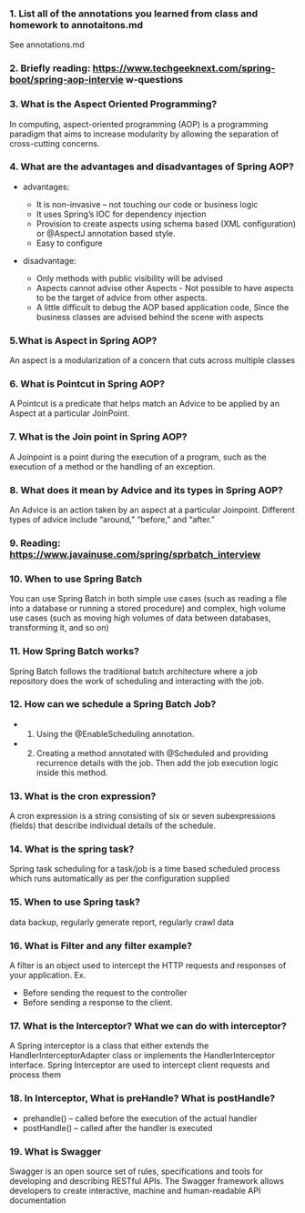 ### 1.  List all of the annotations you learned from class and homework to annotaitons.md
See annotations.md
### 2. Briefly reading: https://www.techgeeknext.com/spring-boot/spring-aop-intervie w-questions
### 3. What is the Aspect Oriented Programming?
In computing, aspect-oriented programming (AOP) is a programming paradigm that aims to increase modularity by allowing the separation of cross-cutting concerns. 
### 4.  What are the advantages and disadvantages of Spring AOP?

- advantages:
    - It is non-invasive – not touching our code or business logic
    - It uses Spring’s IOC for dependency injection
    - Provision to create aspects using schema based (XML configuration) or @AspectJ annotation based style.
    - Easy to configure
  
- disadvantage:
    - Only methods with public visibility will be advised
    - Aspects cannot advise other Aspects - Not possible to have aspects to be the target of advice from other aspects.
    - A little difficult to debug the AOP based application code, Since the business classes are advised behind the scene with aspects
  
### 5.What is Aspect in Spring AOP?
An aspect is a modularization of a concern that cuts across multiple classes

### 6. What is Pointcut in Spring AOP?
A Pointcut is a predicate that helps match an Advice to be applied by an Aspect at a particular JoinPoint.

### 7. What is the Join point in Spring AOP?
A Joinpoint is a point during the execution of a program, such as the execution of a method or the handling of an exception.
### 8. What does it mean by Advice and its types in Spring AOP?
An Advice is an action taken by an aspect at a particular Joinpoint. Different types of advice include “around,” “before,” and “after.”
### 9. Reading: https://www.javainuse.com/spring/sprbatch_interview
### 10. When to use Spring Batch
You can use Spring Batch in both simple use cases (such as reading a file into a database or running a stored procedure) and complex, high volume use cases (such as moving high volumes of data between databases, transforming it, and so on)
### 11. How Spring Batch works?
Spring Batch follows the traditional batch architecture where a job repository does the work of scheduling and interacting with the job.
### 12. How can we schedule a Spring Batch Job?
- 1. Using the @EnableScheduling annotation.
- 2. Creating a method annotated with @Scheduled and providing recurrence details with the job. Then add the job execution logic inside this method.
### 13. What is the cron expression?
A cron expression is a string consisting of six or seven subexpressions (fields) that describe individual details of the schedule.


### 14. What is the spring task?
Spring task scheduling for a task/job is a time based scheduled process which runs automatically as per the configuration supplied
### 15. When to use Spring task?
 data backup, regularly generate report, regularly crawl data
### 16. What is Filter and any filter example?

A filter is an object used to intercept the HTTP requests and responses of your application.
Ex.
- Before sending the request to the controller
- Before sending a response to the client.

### 17.  What is the Interceptor? What we can do with interceptor?
A Spring interceptor is a class that either extends the HandlerInterceptorAdapter class or implements the HandlerInterceptor interface. Spring Interceptor are used to intercept client requests and process them
### 18. In Interceptor, What is preHandle? What is postHandle?
- prehandle() – called before the execution of the actual handler
- postHandle() – called after the handler is executed

### 19. What is Swagger

Swagger is an open source set of rules, specifications and tools for developing and describing RESTful APIs. The Swagger framework allows developers to create interactive, machine and human-readable API documentation
